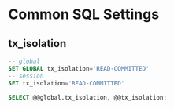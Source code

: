 # Common SQL Settings

## tx_isolation

```sql
-- global
SET GLOBAL tx_isolation='READ-COMMITTED'
-- session
SET tx_isolation='READ-COMMITTED'
```

```sql
SELECT @@global.tx_isolation, @@tx_isolation;
```


